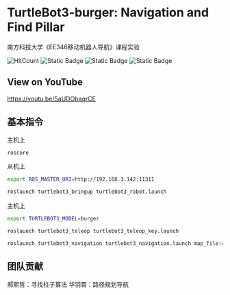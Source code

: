 # TurtleBot3-burger: Navigation and Find Pillar

南方科技大学《EE346移动机器人导航》课程实验

![HitCount](https://img.shields.io/endpoint?url=https%3A%2F%2Fhits.dwyl.com%2FHuaYuXiao%2Ftb3-Navigation-and-Find-Pillar.json%3Fcolor%3Dpink)
![Static Badge](https://img.shields.io/badge/ROS-melodic-22314E?logo=ros)
![Static Badge](https://img.shields.io/badge/Ubuntu-20.04-E95420?logo=ubuntu)
![Static Badge](https://img.shields.io/badge/Python-3.11.5-3776AB?logo=python)

## View on YouTube

https://youtu.be/5aUDObaqrCE


## 基本指令

主机上

```bash
roscore
```

从机上

```bash
export ROS_MASTER_URI=http://192.168.3.142:11311
```

```bash
roslaunch turtlebot3_bringup turtlebot3_robot.launch
```

主机上

```bash
export TURTLEBOT3_MODEL=burger
```

```bash
roslaunch turtlebot3_teleop turtlebot3_teleop_key.launch
```

```bash
roslaunch turtlebot3_navigation turtlebot3_navigation.launch map_file:=$HOME/mmap.yaml
```


## 团队贡献

郝熙哲：寻找柱子算法
华羽霄：路径规划导航
